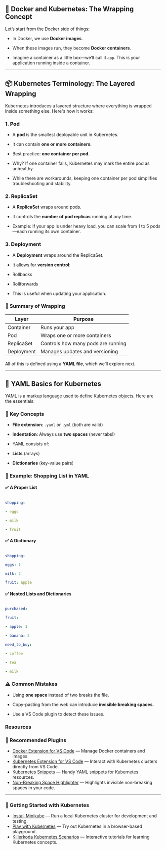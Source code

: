 
## 🐳 Docker and Kubernetes: The Wrapping Concept

  

Let’s start from the Docker side of things:

  

- In Docker, we use **Docker images**.

- When these images run, they become **Docker containers**.

- Imagine a container as a little box—we’ll call it `app`. This is your application running inside a container.

  

---

  

## 📦 Kubernetes Terminology: The Layered Wrapping

  

Kubernetes introduces a layered structure where everything is wrapped inside something else. Here's how it works:

  

### 1. **Pod**

- A **pod** is the smallest deployable unit in Kubernetes.

- It can contain **one or more containers**.

- Best practice: **one container per pod**.

- Why? If one container fails, Kubernetes may mark the entire pod as unhealthy.

- While there are workarounds, keeping one container per pod simplifies troubleshooting and stability.

  

### 2. **ReplicaSet**

- A **ReplicaSet** wraps around pods.

- It controls the **number of pod replicas** running at any time.

- Example: If your app is under heavy load, you can scale from 1 to 5 pods—each running its own container.

  

### 3. **Deployment**

- A **Deployment** wraps around the ReplicaSet.

- It allows for **version control**:

- Rollbacks

- Rollforwards

- This is useful when updating your application.

  


### 🔁 Summary of Wrapping

| Layer       | Purpose                                 |
|-------------|------------------------------------------|
| Container   | Runs your app                            |
| Pod         | Wraps one or more containers             |
| ReplicaSet  | Controls how many pods are running       |
| Deployment  | Manages updates and versioning           |


  

All of this is defined using a **YAML file**, which we’ll explore next.

  

---

  

## 📄 YAML Basics for Kubernetes

  

YAML is a markup language used to define Kubernetes objects. Here are the essentials:

  

### 🔑 Key Concepts

-  **File extension**: `.yaml` or `.yml` (both are valid)

-  **Indentation**: Always use **two spaces** (never tabs!)

- YAML consists of:

-  **Lists** (arrays)

-  **Dictionaries** (key-value pairs)

  

### 🛒 Example: Shopping List in YAML

  

#### ✅ A Proper List

```yaml

shopping:

- eggs

- milk

- fruit

```

  

#### ✅ A Dictionary

```yaml

shopping:

eggs: 1

milk: 2

fruit: apple

```

  

#### ✅ Nested Lists and Dictionaries

```yaml

purchased:

fruit:

- apple: 1

- banana: 2

need_to_buy:

- coffee

- tea

- milk

```

  

### ⚠️ Common Mistakes

- Using **one space** instead of two breaks the file.

- Copy-pasting from the web can introduce **invisible breaking spaces**.

- Use a VS Code plugin to detect these issues.

  

### Resources

### 🔌 Recommended Plugins

- [Docker Extension for VS Code](https://marketplace.visualstudio.com/items?itemName=ms-azuretools.vscode-docker) — Manage Docker containers and images.
- [Kubernetes Extension for VS Code](https://marketplace.visualstudio.com/items?itemName=ms-kubernetes-tools.vscode-kubernetes-tools) — Interact with Kubernetes clusters directly from VS Code.
- [Kubernetes Snippets](https://marketplace.visualstudio.com/items?itemName=ipedrazas.kubernetes-snippets) — Handy YAML snippets for Kubernetes resources.
- [Non-Breaking Space Highlighter](https://marketplace.visualstudio.com/items?itemName=viktorzetterstrom.non-breaking-space-highlighter) — Highlights invisible non-breaking spaces in your code.

---

### 🚀 Getting Started with Kubernetes

- [Install Minikube](https://kubernetes.io/docs/tasks/tools/install-minikube/) — Run a local Kubernetes cluster for development and testing.
- [Play with Kubernetes](https://labs.play-with-k8s.com) — Try out Kubernetes in a browser-based playground.
- [Killerkoda Kubernetes Scenarios](https://killercoda.com/) — Interactive tutorials for learning Kubernetes concepts.
